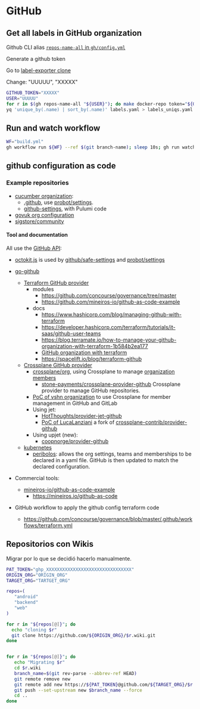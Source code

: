 # GitHub

## Get all labels in GitHub organization

Github CLI alias [`repos-name-all` in `gh/config.yml`](https://github.com/svg153/configLinux/blob/2272f292cc8c49ddf484d8955a8bbc7ae7a08d7c/.config/gh/config.yml#L22)

Generate a github token

Go to [label-exporter clone](https://github.com/svg153/label-exporter/)

Change: "UUUUU", "XXXXX"

```bash
GITHUB_TOKEN="XXXXX"
USER="UUUUU"
for r in $(gh repos-name-all "${USER}"); do make docker-repo token="${GITHUB_TOKEN}" org_label="${USER}" repo_label="${r}" >> labels.yaml; done
yq 'unique_by(.name) | sort_by(.name)' labels.yaml > labels_uniqs.yaml
```

## Run and watch workflow

```bash
WF="build.yml"
gh workflow run ${WF} --ref $(git branch-name); sleep 10s; gh run watch $(gh run list --branch=$(git branch --show) --workflow ${WF} --limit 1 --json="conclusion,createdAt,databaseId,event,headBranch,headSha,name,status,updatedAt,url,workflowDatabaseId" --jq='.[].databaseId')
```

## github configuration as code

### Example repositories

- [cucumber organization](https://github.com/cucumber/):
  - [.github](https://github.com/cucumber/.github), use [probot/settings].
  - [github-settings](https://github.com/cucumber/github-settings), with Pulumi code
- [govuk org configuration](https://github.com/alphagov/govuk-saas-config)
- [sigstore/community](https://github.com/sigstore/community)

#### Tool and documentation

All use the [GitHub API](https://docs.github.com/en/rest):

- [octokit.js](https://github.com/octokit/octokit.js) is used by [github/safe-settings] and [probot/settings]
- [go-github](https://github.com/google/go-github)
  - [Terraform GitHub provider](https://registry.terraform.io/providers/integrations/github/latest/docs)
    - modules
      - <https://github.com/concourse/governance/tree/master>
      - <https://github.com/mineiros-io/github-as-code-example>
    - docs
      - <https://www.hashicorp.com/blog/managing-github-with-terraform>
      - <https://developer.hashicorp.com/terraform/tutorials/it-saas/github-user-teams>
      - <https://blog.terramate.io/how-to-manage-your-github-organization-with-terraform-1b584b2ea177>
      - [GitHub organization with terraform](https://www.mineiros.io/blog/how-to-manage-your-github-organization-with-terraform)
      - <https://spacelift.io/blog/terraform-github>
  - [Crossplane GitHub provider][crossplane-contrib/provider-github]
    - [crossplane/org](https://github.com/crossplane/org/), using Crossplane to manage [organization members](https://github.com/crossplane/org/blob/main/config/members-crossplane.yaml)
      - [stone-payments/crossplane-provider-github](https://github.com/stone-payments/crossplane-provider-github/) Crossplane provider to manage GitHub repositories.
    - [PoC of vshn organization](https://github.com/vshn/crossplane-git-poc) to use Crossplane for member management in GitHub and GitLab
    - Using jet:
      - [HotThoughts/provider-jet-github](https://github.com/HotThoughts/provider-jet-github)
      - [PoC of LucaLanziani](https://github.com/LucaLanziani/crossplane-jet-github) a fork of [crossplane-contrib/provider-github]
    - Using upjet (new):
      - [coopnorge/provider-github](https://github.com/coopnorge/provider-github)
  - [kubernetes](https://github.com/kubernetes/test-infra)
    - [peribolos](https://github.com/kubernetes/test-infra/tree/master/prow/cmd/peribolos): allows the org settings, teams and memberships to be declared in a yaml file. GitHub is then updated to match the declared configuration.
- Commercial tools:
  - [mineiros-io/github-as-code-example](https://github.com/mineiros-io/github-as-code-example)
    - <https://mineiros.io/github-as-code>

- GitHub workflow to apply the github config terraform code
  - <https://github.com/concourse/governance/blob/master/.github/workflows/terraform.yml>

## Repositorios con Wikis

Migrar por lo que se decidió hacerlo manualmente.

```bash
PAT_TOKEN="ghp_XXXXXXXXXXXXXXXXXXXXXXXXXXXXXXXX"
ORIGIN_ORG="ORIGIN_ORG"
TARGET_ORG="TARTGET_ORG"

repos=(
   "android"
   "backend"
   "web"
)

for r in "${repos[@]}"; do
  echo "cloning $r"
  git clone https://github.com/${ORIGIN_ORG}/$r.wiki.git
done


for r in "${repos[@]}"; do
   echo "Migrating $r"
   cd $r.wiki
   branch_name=$(git rev-parse --abbrev-ref HEAD)
   git remote remove new
   git remote add new https://${PAT_TOKEN}@github.com/${TARGET_ORG}/$r.wiki.git
   git push --set-upstream new $branch_name --force
   cd ..
done
```

[github/safe-settings]: https://github.com/github/safe-settings
[probot/settings]: https://github.com/probot/settings
[crossplane-contrib/provider-github]: https://github.com/crossplane-contrib/provider-github
